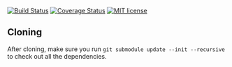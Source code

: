 [![Build Status](https://travis-ci.org/r24y/terraform-structured-docs.svg)](https://travis-ci.org/r24y/terraform-structured-docs.svg)
[![Coverage Status](https://coveralls.io/repos/github/r24y/terraform-structured-docs/badge.svg)](https://coveralls.io/github/r24y/terraform-structured-docs)
[![MIT license](http://img.shields.io/badge/license-MIT-brightgreen.svg)](http://opensource.org/licenses/MIT)

## Cloning

After cloning, make sure you run `git submodule update --init --recursive` to check out all the dependencies.